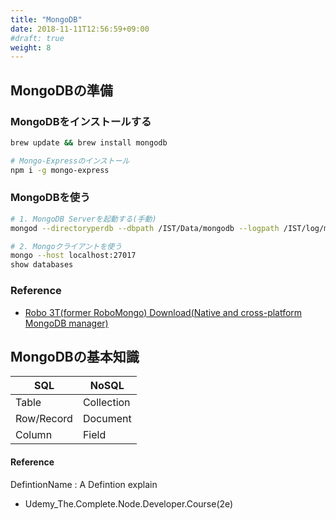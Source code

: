 ```yaml
---
title: "MongoDB"
date: 2018-11-11T12:56:59+09:00
#draft: true
weight: 8
---
```


## MongoDBの準備

### MongoDBをインストールする

```bash
brew update && brew install mongodb

# Mongo-Expressのインストール
npm i -g mongo-express
```

### MongoDBを使う

```bash
# 1. MongoDB Serverを起動する(手動)
mongod --directoryperdb --dbpath /IST/Data/mongodb --logpath /IST/log/mongodb/mongo.log --logappend

# 2. Mongoクライアントを使う
mongo --host localhost:27017
show databases
```

### Reference

- [Robo 3T(former RoboMongo) Download(Native and cross-platform MongoDB manager)](<https://robomongo.org/download>)

## MongoDBの基本知識

|  SQL        |      NoSQL      |
| ------------- | ----------- |
| Table         | Collection |
| Row/Record    | Document   |
| Column        | Field   |

#### Reference

DefintionName
: A Defintion explain

-   Udemy_The.Complete.Node.Developer.Course(2e)
